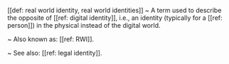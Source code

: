 [[def: real world identity, real world identities]]
~ A term used to describe the opposite of [[ref: digital identity]], i.e., an identity (typically for a [[ref: person]]) in the physical instead of the digital world.

~ Also known as: [[ref: RWI]].

~ See also: [[ref: legal identity]].

